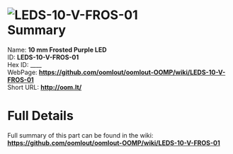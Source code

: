 
![LEDS-10-V-FROS-01](https://github.com/oomlout/oomlout-OOMP/blob/master/parts/LEDS-10-V-FROS-01/LEDS-10-V-FROS-01_420.jpg)   
Summary
=================
  
Name: __10 mm Frosted Purple LED__    
ID: __LEDS-10-V-FROS-01__   
Hex ID: ____   
WebPage: __https://github.com/oomlout/oomlout-OOMP/wiki/LEDS-10-V-FROS-01__   
Short URL: __http://oom.lt/__   

Full Details
==========================
Full summary of this part can be found in the wiki:   
__https://github.com/oomlout/oomlout-OOMP/wiki/LEDS-10-V-FROS-01__    

